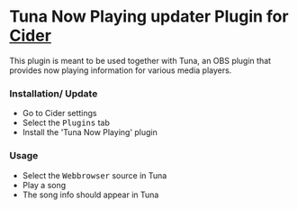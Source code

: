 # Tuna Now Playing updater Plugin for [Cider](https://cider.sh/)

This plugin is meant to be used together with Tuna, an OBS plugin
that provides now playing information for various media players.

### Installation/ Update
- Go to Cider settings
- Select the <samp>Plugins</samp> tab
- Install the 'Tuna Now Playing' plugin

### Usage
- Select the <samp>Webbrowser</samp> source in Tuna
- Play a song
- The song info should appear in Tuna

